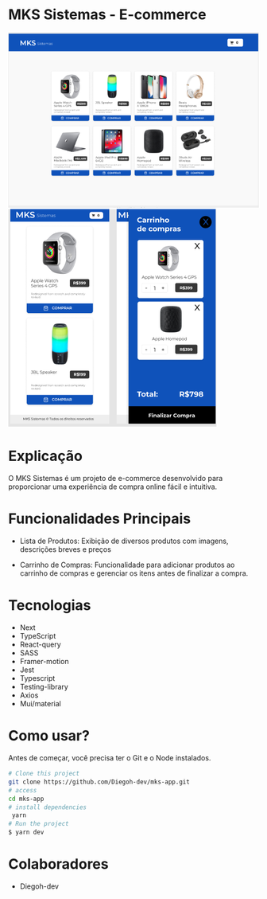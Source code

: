 
#  MKS Sistemas - E-commerce



<img src="./public/MksDesktop.png" alt="desktop">
<img src="./public/MksMobile.png" alt="mobile">

# Explicação

O MKS Sistemas é um projeto de e-commerce desenvolvido para proporcionar uma experiência de compra online fácil e intuitiva.

# Funcionalidades Principais

- Lista de Produtos: Exibição de diversos produtos com imagens, descrições breves e preços

- Carrinho de Compras: Funcionalidade para adicionar produtos ao carrinho de compras e gerenciar os itens antes de finalizar a compra.

# Tecnologias

- Next
- TypeScript
- React-query
- SASS
- Framer-motion
- Jest
- Typescript
- Testing-library
- Axios
- Mui/material

# Como usar?
Antes de começar, você precisa ter o Git e o Node instalados.

```bash
# Clone this project
git clone https://github.com/Diegoh-dev/mks-app.git
# access
cd mks-app
# install dependencies
 yarn
# Run the project
$ yarn dev
```
    

# Colaboradores

- Diegoh-dev
